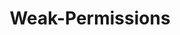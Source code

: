---
layout: tag-list
type: tag
title: Weak-Permissions
slug: Weak-Permissions
category: Tag
sidebar: false
description: >
    Vulnerabilidades de entidades externas XML.
---